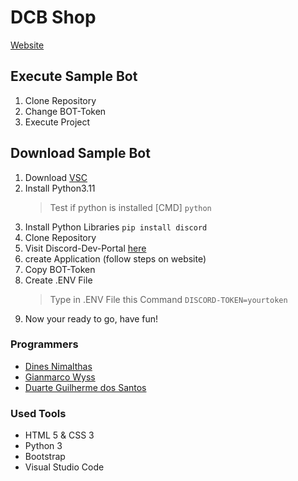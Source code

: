 # DCB Shop
[Website](www.dcb-shop.com)

## Execute Sample Bot
1. Clone Repository
2. Change BOT-Token
3. Execute Project

## Download Sample Bot
1. Download [VSC](https://code.visualstudio.com)
2. Install Python3.11
    > Test if python is installed [CMD]
    ```python```
3. Install Python Libraries
    ```pip install discord```
4. Clone Repository
5. Visit Discord-Dev-Portal [here](https://discord.com/developers/applications)
6. create Application (follow steps on website)
7. Copy BOT-Token
8. Create .ENV File
    > Type in .ENV File this Command
    ```DISCORD-TOKEN=yourtoken```
9. Now your ready to go, have fun!

### Programmers
 - [Dines Nimalthas](https://github.com/Reavexx)
 - [Gianmarco Wyss](https://github.com/Giani-Wyss)
 - [Duarte Guilherme dos Santos](https://github.com/)

 ### Used Tools
- HTML 5 & CSS 3
- Python 3
- Bootstrap
- Visual Studio Code

